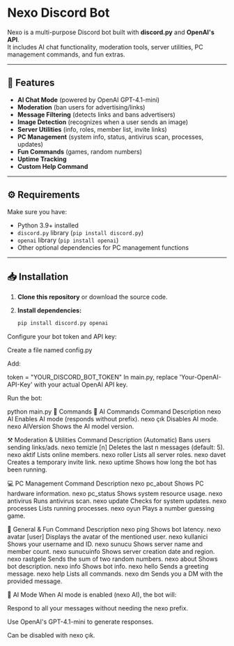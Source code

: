 # Nexo Discord Bot

Nexo is a multi-purpose Discord bot built with **discord.py** and **OpenAI's API**.  
It includes AI chat functionality, moderation tools, server utilities, PC management commands, and fun extras.

---

## 📌 Features

- **AI Chat Mode** (powered by OpenAI GPT-4.1-mini)
- **Moderation** (ban users for advertising/links)
- **Message Filtering** (detects links and bans advertisers)
- **Image Detection** (recognizes when a user sends an image)
- **Server Utilities** (info, roles, member list, invite links)
- **PC Management** (system info, status, antivirus scan, processes, updates)
- **Fun Commands** (games, random numbers)
- **Uptime Tracking**
- **Custom Help Command**

---

## ⚙️ Requirements

Make sure you have:

- Python 3.9+ installed  
- `discord.py` library (`pip install discord.py`)
- `openai` library (`pip install openai`)
- Other optional dependencies for PC management functions

---

## 📥 Installation

1. **Clone this repository** or download the source code.

2. **Install dependencies:**
   ```bash
   pip install discord.py openai


Configure your bot token and API key:

Create a file named config.py

Add:

token = "YOUR_DISCORD_BOT_TOKEN"
In main.py, replace 'Your-OpenAI-API-Key' with your actual OpenAI API key.

Run the bot:

python main.py
💬 Commands
🤖 AI Commands
Command	Description
nexo AI	Enables AI mode (responds without prefix).
nexo çık	Disables AI mode.
nexo AIVersion	Shows the AI model version.

⚒ Moderation & Utilities
Command	Description
(Automatic)	Bans users sending links/ads.
nexo temizle [n]	Deletes the last n messages (default: 5).
nexo aktif	Lists online members.
nexo roller	Lists all server roles.
nexo davet	Creates a temporary invite link.
nexo uptime	Shows how long the bot has been running.

💻 PC Management
Command	Description
nexo pc_about	Shows PC hardware information.
nexo pc_status	Shows system resource usage.
nexo antivirus	Runs antivirus scan.
nexo update	Checks for system updates.
nexo processes	Lists running processes.
nexo oyun	Plays a number guessing game.

🎯 General & Fun
Command	Description
nexo ping	Shows bot latency.
nexo avatar [user]	Displays the avatar of the mentioned user.
nexo kullanici	Shows your username and ID.
nexo sunucu	Shows server name and member count.
nexo sunucuinfo	Shows server creation date and region.
nexo rastgele	Sends the sum of two random numbers.
nexo about	Shows bot description.
nexo info	Shows bot info.
nexo hello	Sends a greeting message.
nexo help	Lists all commands.
nexo dm <message>	Sends you a DM with the provided message.

🚀 AI Mode
When AI mode is enabled (nexo AI), the bot will:

Respond to all your messages without needing the nexo prefix.

Use OpenAI's GPT-4.1-mini to generate responses.

Can be disabled with nexo çık.